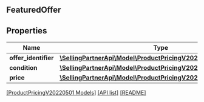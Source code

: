 ## FeaturedOffer

## Properties

Name | Type | Description | Notes
------------ | ------------- | ------------- | -------------
**offer_identifier** | [**\SellingPartnerApi\Model\ProductPricingV20220501\OfferIdentifier**](OfferIdentifier.md) |  |
**condition** | [**\SellingPartnerApi\Model\ProductPricingV20220501\Condition**](Condition.md) |  | [optional]
**price** | [**\SellingPartnerApi\Model\ProductPricingV20220501\Price**](Price.md) |  | [optional]

[[ProductPricingV20220501 Models]](../) [[API list]](../../Api) [[README]](../../../README.md)
